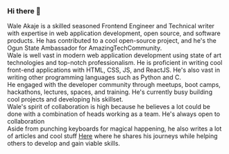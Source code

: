 ### Hi there 👋

Wale Akaje is a skilled seasoned Frontend Engineer and Technical writer with expertise in web application development, open source, and software products. He has contributed to a cool open-source project, and he's the Ogun State Ambassador for AmazingTechCommunity. <br>
Wale is well vast in modern web application development using state of art technologies and top-notch professionalism. He is proficient in writing cool front-end applications with HTML, CSS, JS, and ReactJS. He's also vast in writing other programming languages such as Python and C.<br>
He engaged with the developer community through meetups, boot camps, hackathons, lectures, spaces, and training. He's currently busy building cool projects and developing his skillset.<br>
Wale's spirit of collaboration is high because he believes a lot could be done with a combination of heads working as a team. He's always open to collaboration<br>
Aside from punching keyboards for magical happening, he also writes a lot of articles and cool stuff [Here](https://akasoft.hashnode.dev/) where he shares his journeys while helping others to develop and gain viable skills.

<!--
**waleakaje/waleakaje** is a ✨ _special_ ✨ repository because its `README.md` (this file) appears on your GitHub profile.

Here are some ideas to get you started:

- 🔭 I’m currently working on ...
- 🌱 I’m currently learning ...
- 👯 I’m looking to collaborate on ...
- 🤔 I’m looking for help with ...
- 💬 Ask me about ...
- 📫 How to reach me: ...
- 😄 Pronouns: ...
- ⚡ Fun fact: ...
-->
